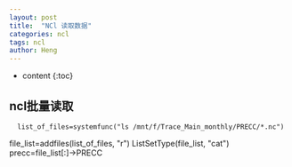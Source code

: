 ```yaml
---
layout: post
title:  "NCl 读取数据"
categories: ncl
tags: ncl 
author: Heng
---
```


* content
{:toc}

## ncl批量读取
```
  list_of_files=systemfunc("ls /mnt/f/Trace_Main_monthly/PRECC/*.nc")
```
  file_list=addfiles(list_of_files, "r")
  ListSetType(file_list, "cat")
  precc=file_list[:]->PRECC
